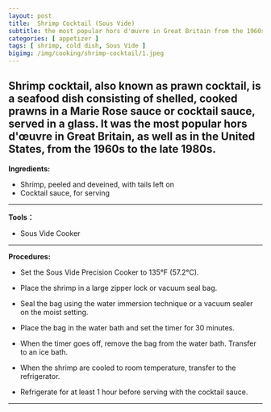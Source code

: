 ```yaml
---
layout: post
title:  Shrimp Cocktail (Sous Vide)
subtitle: the most popular hors d'œuvre in Great Britain from the 1960s to the late 1980s
categories: [ appetizer ]
tags: [ shrimp, cold dish, Sous Vide ]
bigimg: /img/cooking/shrimp-cocktail/1.jpeg
---
```


Shrimp cocktail, also known as prawn cocktail, is a seafood dish consisting of shelled, cooked prawns in a Marie Rose sauce or cocktail sauce, served in a glass. It was the most popular hors d'œuvre in Great Britain, as well as in the United States, from the 1960s to the late 1980s.
---

**Ingredients:**

- Shrimp, peeled and deveined, with tails left on
- Cocktail sauce, for serving

---

**Tools：**

- Sous Vide Cooker

---

**Procedures:**

- Set the Sous Vide Precision Cooker to 135°F (57.2°C).

- Place the shrimp in a large zipper lock or vacuum seal bag.
- Seal the bag using the water immersion technique or a vacuum sealer on the moist setting.
- Place the bag in the water bath and set the timer for 30 minutes.

- When the timer goes off, remove the bag from the water bath. Transfer to an ice bath.

- When the shrimp are cooled to room temperature, transfer to the refrigerator.

- Refrigerate for at least 1 hour before serving with the cocktail sauce.

---